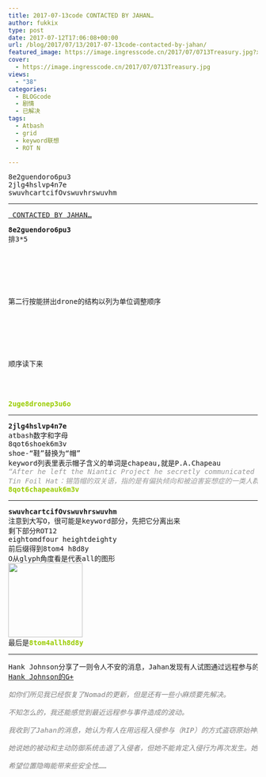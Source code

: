 ```yaml
---
title: 2017-07-13code CONTACTED BY JAHAN…
author: fukkix
type: post
date: 2017-07-12T17:06:08+00:00
url: /blog/2017/07/13/2017-07-13code-contacted-by-jahan/
featured_image: https://image.ingresscode.cn/2017/07/0713Treasury.jpg?x-oss-process=image/resize,m_fill,w_700,h_220
cover:
  - https://image.ingresscode.cn/2017/07/0713Treasury.jpg
views:
  - "38"
categories:
  - BLOGcode
  - 剧情
  - 已解决
tags:
  - Atbash
  - grid
  - keyword联想
  - ROT N

---
```

<pre>8e2guendoro6pu3
2jlg4hslvp4n7e
swuvhcartcifOvswuvhrswuvhm<!--more--></pre>

* * *

<pre><a href="http://investigate.ingress.com/2017/07/13/contacted-by-jahan/"> CONTACTED BY JAHAN…</a></pre>

<pre><strong>8e2guendoro6pu3
</strong>排3*5



<table border="0" cellpading="0" cellspacing="0"   >
  
  	
  
</table>

第二行按能拼出drone的结构以列为单位调整顺序



<table border="0" cellpading="0" cellspacing="0"   >
  
  	
  
</table>

顺序读下来


<!--StartFragment -->

<span style="color: #99cc00;"><strong>2uge8dronep3u6o</strong></span></pre>

* * *

<pre><strong>2jlg4hslvp4n7e
</strong>atbash数字和字母
8qot6shoek6m3v
shoe-“鞋”替换为“帽”
keyword列表里表示帽子含义的单词是chapeau,就是P.A.Chapeau
<span style="color: #999999;"><em>“After he left the Niantic Project he secretly communicated with ADA who code-named him P. A. Chapeau (a pun on Tin Foil Hat) because, at the time, the investigation seemed fringe in nature. ”
Tin Foil Hat：锡箔帽的双关语，指的是有偏执倾向和被迫害妄想症的一类人群，戴上了锡箔帽，就可以使大脑屏蔽外界磁场，保护心灵免受控制。P.A.Chapeau大概是法语Porter un chapeau的意思
</em><span style="color: #99cc00;"><strong>8qot6chapeauk6m3v</strong></span></span></pre>

* * *

<pre><strong>swuvhcartcifOvswuvhrswuvhm
</strong>注意到大写O，很可能是keyword部分，先把它分离出来
剩下部分ROT12
eightomdfour heightdeighty
前后缀得到8tom4 h8d8y
O从glyph角度看是代表all的图形
<a href="https://image.ingresscode.cn/2017/07/All.png"><img class="alignnone size-full wp-image-546" src="https://image.ingresscode.cn/2017/07/All.png" alt="" width="150" height="150" /></a>
最后是<span style="color: #99cc00;"><strong>8tom4allh8d8y</strong></span></pre>

* * *

<pre>Hank Johnson分享了一则令人不安的消息，Jahan发现有人试图通过远程参与的方式盗窃Anti-Magnus原始神器收藏品。
<a href="https://plus.google.com/+HankJohnsonNomad/posts/FYFXLqQXKgS">Hank Johnson的G+

</a><span style="color: #808080;"><em>如你们所见我已经恢复了Nomad的更新，但是还有一些小麻烦要先解决。</em></span>

<span style="color: #808080;"><em>不知怎么的，我还能感觉到最近远程参与事件造成的波动。</em></span>

<span style="color: #808080;"><em>我收到了Jahan的消息，她认为有人在用远程入侵参与（RIP）的方式盗窃原始神器藏品。大概她只是为了弄清是不是我干的。我向她保证不是……我还没打算让事态升级到这个程度。</em></span>

<span style="color: #808080;"><em>她说她的被动和主动防御系统击退了入侵者，但她不能肯定入侵行为再次发生。她建议我采取预防措施，我所在意的Azmatis的宝库也有可能遭到此类入侵。不过据我所知，宝库的坐标没有泄露。</em></span>

<span style="color: #808080;"><em>希望位置隐晦能带来些安全性……</em></span></pre>